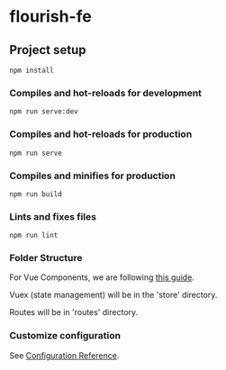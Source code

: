 # flourish-fe

## Project setup
```
npm install
```

### Compiles and hot-reloads for development
```
npm run serve:dev
```
### Compiles and hot-reloads for production
```
npm run serve
```

### Compiles and minifies for production
```
npm run build
```

### Lints and fixes files
```
npm run lint
```

### Folder Structure
For Vue Components, we are following [this guide](https://vueschool.io/articles/vuejs-tutorials/structuring-vue-components/).

Vuex (state management) will be in the 'store' directory.
 
Routes will be in 'routes' directory.

### Customize configuration
See [Configuration Reference](https://cli.vuejs.org/config/).
